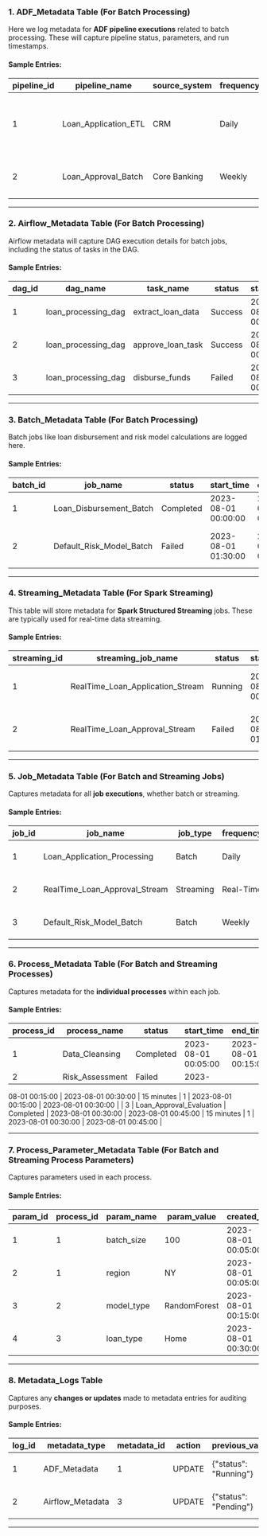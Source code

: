 
### **1. ADF\_Metadata Table (For Batch Processing)**

Here we log metadata for **ADF pipeline executions** related to batch processing. These will capture pipeline status, parameters, and run timestamps.

#### Sample Entries:

| **pipeline\_id** | **pipeline\_name**     | **source\_system** | **frequency** | **start\_time**     | **end\_time**       | **status** | **last\_run\_status** | **parameters**                                           | **created\_at**     | **updated\_at**     |
| ---------------- | ---------------------- | ------------------ | ------------- | ------------------- | ------------------- | ---------- | --------------------- | -------------------------------------------------------- | ------------------- | ------------------- |
| 1                | Loan\_Application\_ETL | CRM                | Daily         | 2023-08-01 00:00:00 | 2023-08-01 00:30:00 | Completed  | Success               | {"start\_date": "2023-08-01", "end\_date": "2023-08-01"} | 2023-08-01 00:00:00 | 2023-08-01 00:30:00 |
| 2                | Loan\_Approval\_Batch  | Core Banking       | Weekly        | 2023-08-01 01:00:00 | 2023-08-01 01:45:00 | Completed  | Success               | {"batch\_size": "500", "process\_type": "Incremental"}   | 2023-08-01 01:00:00 | 2023-08-01 01:45:00 |

---

### **2. Airflow\_Metadata Table (For Batch Processing)**

Airflow metadata will capture DAG execution details for batch jobs, including the status of tasks in the DAG.

#### Sample Entries:

| **dag\_id** | **dag\_name**         | **task\_name**      | **status** | **start\_time**     | **end\_time**       | **execution\_time** | **parameters**                                   | **job\_id** | **created\_at**     | **updated\_at**     |
| ----------- | --------------------- | ------------------- | ---------- | ------------------- | ------------------- | ------------------- | ------------------------------------------------ | ----------- | ------------------- | ------------------- |
| 1           | loan\_processing\_dag | extract\_loan\_data | Success    | 2023-08-01 00:05:00 | 2023-08-01 00:15:00 | 10 minutes          | {"source": "CRM", "date\_range": "2023-08-01"}   | 1           | 2023-08-01 00:05:00 | 2023-08-01 00:15:00 |
| 2           | loan\_processing\_dag | approve\_loan\_task | Success    | 2023-08-01 00:15:00 | 2023-08-01 00:30:00 | 15 minutes          | {"approval\_threshold": "50000", "region": "NY"} | 1           | 2023-08-01 00:15:00 | 2023-08-01 00:30:00 |
| 3           | loan\_processing\_dag | disburse\_funds     | Failed     | 2023-08-01 00:30:00 | 2023-08-01 00:40:00 | 10 minutes          | {"loan\_type": "Home", "amount": "100000"}       | 2           | 2023-08-01 00:30:00 | 2023-08-01 00:40:00 |

---

### **3. Batch\_Metadata Table (For Batch Processing)**

Batch jobs like loan disbursement and risk model calculations are logged here.

#### Sample Entries:

| **batch\_id** | **job\_name**               | **status** | **start\_time**     | **end\_time**       | **execution\_time** | **parameters**                                           | **created\_at**     | **updated\_at**     |
| ------------- | --------------------------- | ---------- | ------------------- | ------------------- | ------------------- | -------------------------------------------------------- | ------------------- | ------------------- |
| 1             | Loan\_Disbursement\_Batch   | Completed  | 2023-08-01 00:00:00 | 2023-08-01 01:00:00 | 1 hour              | {"batch\_size": "100", "region": "NY"}                   | 2023-08-01 00:00:00 | 2023-08-01 01:00:00 |
| 2             | Default\_Risk\_Model\_Batch | Failed     | 2023-08-01 01:30:00 | 2023-08-01 02:15:00 | 45 minutes          | {"model\_type": "RandomForest", "dataset": "loan\_data"} | 2023-08-01 01:30:00 | 2023-08-01 02:15:00 |

---

### **4. Streaming\_Metadata Table (For Spark Streaming)**

This table will store metadata for **Spark Structured Streaming** jobs. These are typically used for real-time data streaming.

#### Sample Entries:

| **streaming\_id** | **streaming\_job\_name**            | **status** | **start\_time**     | **end\_time**       | **duration** | **parameters**                                                                                            | **created\_at**     | **updated\_at**     |
| ----------------- | ----------------------------------- | ---------- | ------------------- | ------------------- | ------------ | --------------------------------------------------------------------------------------------------------- | ------------------- | ------------------- |
| 1                 | RealTime\_Loan\_Application\_Stream | Running    | 2023-08-01 00:00:00 | NULL                | Ongoing      | {"source": "Kafka", "topic": "loan\_applications", "checkpoint\_location": "/mnt/checkpoints/loan\_app"}  | 2023-08-01 00:00:00 | NULL                |
| 2                 | RealTime\_Loan\_Approval\_Stream    | Failed     | 2023-08-01 01:00:00 | 2023-08-01 01:15:00 | 15 minutes   | {"source": "Kafka", "topic": "loan\_approvals", "checkpoint\_location": "/mnt/checkpoints/loan\_approve"} | 2023-08-01 01:00:00 | 2023-08-01 01:15:00 |

---

### **5. Job\_Metadata Table (For Batch and Streaming Jobs)**

Captures metadata for all **job executions**, whether batch or streaming.

#### Sample Entries:

| **job\_id** | **job\_name**                    | **job\_type** | **frequency** | **status** | **start\_time**     | **end\_time**       | **created\_at**     | **updated\_at**     |
| ----------- | -------------------------------- | ------------- | ------------- | ---------- | ------------------- | ------------------- | ------------------- | ------------------- |
| 1           | Loan\_Application\_Processing    | Batch         | Daily         | Completed  | 2023-08-01 00:00:00 | 2023-08-01 01:00:00 | 2023-08-01 00:00:00 | 2023-08-01 01:00:00 |
| 2           | RealTime\_Loan\_Approval\_Stream | Streaming     | Real-Time     | Running    | 2023-08-01 00:00:00 | NULL                | 2023-08-01 00:00:00 | NULL                |
| 3           | Default\_Risk\_Model\_Batch      | Batch         | Weekly        | Failed     | 2023-08-01 01:30:00 | 2023-08-01 02:15:00 | 2023-08-01 01:30:00 | 2023-08-01 02:15:00 |

---

### **6. Process\_Metadata Table (For Batch and Streaming Processes)**

Captures metadata for the **individual processes** within each job.

#### Sample Entries:

| **process\_id** | **process\_name** | **status** | **start\_time**     | **end\_time**       | **execution\_time** | **job\_id** | **created\_at**     | **updated\_at**     |
| --------------- | ----------------- | ---------- | ------------------- | ------------------- | ------------------- | ----------- | ------------------- | ------------------- |
| 1               | Data\_Cleansing   | Completed  | 2023-08-01 00:05:00 | 2023-08-01 00:15:00 | 10 minutes          | 1           | 2023-08-01 00:05:00 | 2023-08-01 00:15:00 |
| 2               | Risk\_Assessment  | Failed     | 2023-               |                     |                     |             |                     |                     |


08-01 00:15:00    | 2023-08-01 00:30:00    | 15 minutes         | 1         | 2023-08-01 00:15:00   | 2023-08-01 00:30:00   |
\| 3              | Loan\_Approval\_Evaluation    | Completed  | 2023-08-01 00:30:00    | 2023-08-01 00:45:00    | 15 minutes         | 1         | 2023-08-01 00:30:00   | 2023-08-01 00:45:00   |

---

### **7. Process\_Parameter\_Metadata Table (For Batch and Streaming Process Parameters)**

Captures parameters used in each process.

#### Sample Entries:

| **param\_id** | **process\_id** | **param\_name** | **param\_value** | **created\_at**     | **updated\_at**     |
| ------------- | --------------- | --------------- | ---------------- | ------------------- | ------------------- |
| 1             | 1               | batch\_size     | 100              | 2023-08-01 00:05:00 | 2023-08-01 00:15:00 |
| 2             | 1               | region          | NY               | 2023-08-01 00:05:00 | 2023-08-01 00:15:00 |
| 3             | 2               | model\_type     | RandomForest     | 2023-08-01 00:15:00 | 2023-08-01 00:30:00 |
| 4             | 3               | loan\_type      | Home             | 2023-08-01 00:30:00 | 2023-08-01 00:45:00 |

---

### **8. Metadata\_Logs Table**

Captures any **changes or updates** made to metadata entries for auditing purposes.

#### Sample Entries:

| **log\_id** | **metadata\_type** | **metadata\_id** | **action** | **previous\_value**   | **new\_value**          | **updated\_by** | **updated\_at**     |
| ----------- | ------------------ | ---------------- | ---------- | --------------------- | ----------------------- | --------------- | ------------------- |
| 1           | ADF\_Metadata      | 1                | UPDATE     | {"status": "Running"} | {"status": "Completed"} | admin           | 2023-08-01 01:00:00 |
| 2           | Airflow\_Metadata  | 3                | UPDATE     | {"status": "Pending"} | {"status": "Failed"}    | user2           | 2023-08-01 00:40:00 |

---

